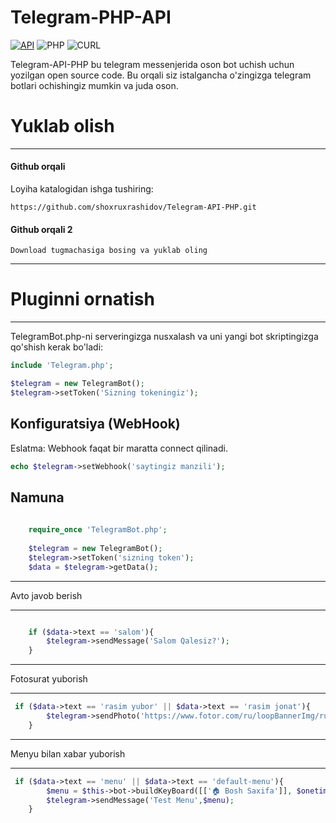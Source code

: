 # Telegram-PHP-API
[![API](https://img.shields.io/badge/Telegram%20Bot%20API%20PHP-Yanvar%2014%2C%202020-36ade1.svg)](https://core.telegram.org/bots/api)
![PHP](https://img.shields.io/badge/php-%3E%3D5.6-8892bf.svg)
![CURL](https://img.shields.io/badge/cURL-required-green.svg)


Telegram-API-PHP bu telegram messenjerida oson bot uchish uchun yozilgan open source code.
Bu orqali siz istalgancha o'zingizga telegram botlari ochishingiz mumkin va juda oson.

# Yuklab olish
---------
#### Github orqali

Loyiha katalogidan ishga tushiring:
```
https://github.com/shoxruxrashidov/Telegram-API-PHP.git
```
#### Github orqali 2
```
Download tugmachasiga bosing va yuklab oling
```
************
# Pluginni ornatish
************

TelegramBot.php-ni serveringizga nusxalash va uni yangi bot skriptingizga qo'shish kerak bo'ladi:
```php
include 'Telegram.php';

$telegram = new TelegramBot();
$telegram->setToken('Sizning tokeningiz');
```

Konfiguratsiya (WebHook)
---------
Eslatma: Webhook faqat bir maratta connect qilinadi.
```php
echo $telegram->setWebhook('saytingiz manzili');
```
Namuna
------
```php
 
    require_once 'TelegramBot.php';
  
    $telegram = new TelegramBot();
    $telegram->setToken('sizning token');
    $data = $telegram->getData();
 ```
*******
Avto javob berish
*******
```php    

    if ($data->text == 'salom'){
        $telegram->sendMessage('Salom Qalesiz?');
    }
```
*******
Fotosurat yuborish
*******
```php 
 if ($data->text == 'rasim yubor' || $data->text == 'rasim jonat'){
        $telegram->sendPhoto('https://www.fotor.com/ru/loopBannerImg/ru-homeloop2.jpg','senga rasim kerakmi ol ana bolmasa');
    }
```

*******
Menyu bilan xabar yuborish
*******
```php 
 if ($data->text == 'menu' || $data->text == 'default-menu'){
        $menu = $this->bot->buildKeyBoard([['🏠 Bosh Saxifa']], $onetime = false, true);
        $telegram->sendMessage('Test Menu',$menu);
    }
```
